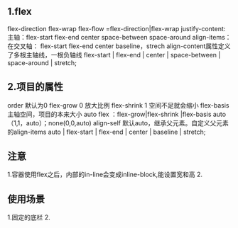 ## 1.flex
flex-direction
flex-wrap
flex-flow  =flex-direction|flex-wrap
justify-content:主轴：flex-start flex-end center space-between space-around
align-items：在交叉轴： flex-start flex-end center baseline，strech
align-content属性定义了多根主轴线，一根负轴线 flex-start | flex-end | center | space-between | space-around | stretch;

## 2.项目的属性
order 默认为0
flex-grow 0 放大比例
flex-shrink 1 空间不足就会缩小 
flex-basis 主轴空间，项目的本来大小 auto
flex ：flex-grow|flex-shrink |flex-basis  auto（1,1，auto）；none(0,0,auto)
align-self 默认auto，继承父元素。自定义父元素的align-items 
auto | flex-start | flex-end | center | baseline | stretch;

## 注意
1.容器使用flex之后，内部的in-line会变成inline-block,能设置宽和高
2.


## 使用场景
1.固定的底栏
2.